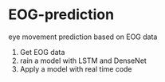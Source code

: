 # EOG-prediction
eye movement prediction based on EOG data

1. Get EOG data
2. rain a model with LSTM and DenseNet
3. Apply a model with real time code

